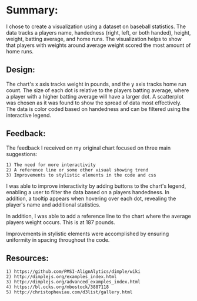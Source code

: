 # Summary:

I chose to create a visualization using a dataset on baseball statistics. The data tracks a players name, handedness (right, left, or both handed), height, weight, batting average, and home runs. The visualization helps to show that players with weights around average weight scored the most amount of home runs.

## Design:

The chart's x axis tracks weight in pounds, and the y axis tracks home run count. The size of each dot is relative to the players batting average, where a player with a higher batting average will have a larger dot. A scatterplot was chosen as it was found to show the spread of data most effectively. The data is color coded based on handedness and can be filtered using the interactive legend. 

## Feedback:

The feedback I received on my original chart focused on three main suggestions:

	1) The need for more interactivity
	2) A reference line or some other visual showing trend
	3) Improvements to stylistic elements in the code and css

I was able to improve interactivity by adding buttons to the chart's legend, enabling a user to filter the data based on a players handedness. In addition, a tooltip appears when hovering over each dot, revealing the player's name and additional statistics. 

In addition, I was able to add a reference line to the chart where the average players weight occurs. This is at 187 pounds.

Improvements in stylistic elements were accomplished by ensuring uniformity in spacing throughout the code. 

## Resources:

	1) https://github.com/PMSI-AlignAlytics/dimple/wiki
	2) http://dimplejs.org/examples_index.html
	3) http://dimplejs.org/advanced_examples_index.html
	4) https://bl.ocks.org/mbostock/3887118
	5) http://christopheviau.com/d3list/gallery.html
